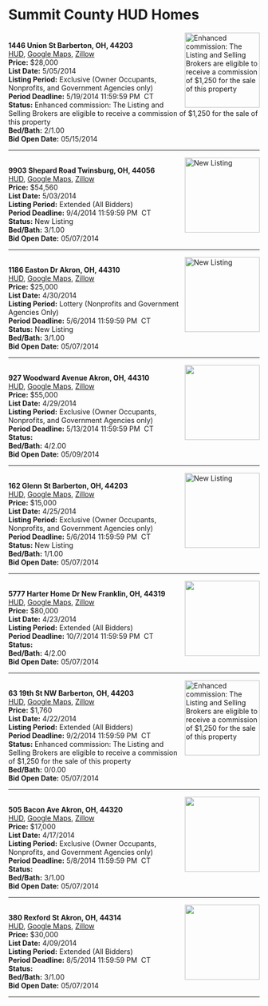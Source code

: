 # Summit County HUD Homes

[<img alt="Enhanced commission: The Listing and Selling Brokers are eligible to receive a commission of $1,250 for the sale of this property" src="https://www.hudhomestore.com/pages/ImageShow.aspx?Case=412-564955" align="right" style="height:150px;">](http://www.hudhomestore.com/Listing/PropertyDetails.aspx?caseNumber=412-564955)  
**1446 Union St Barberton, OH, 44203**  
[HUD](http://www.hudhomestore.com/Listing/PropertyDetails.aspx?caseNumber=412-564955), [Google Maps](http://maps.google.com/maps?q=1446+Union+St+Barberton%2C+OH%2C+44203), [Zillow](http://www.zillow.com/homes/1446+Union+St+Barberton%2C+OH%2C+44203/)  
**Price:** $28,000  
**List Date:** 5/05/2014  
**Listing Period:** Exclusive (Owner Occupants, Nonprofits, and Government Agencies only)  
**Period Deadline:** 5/19/2014 11:59:59 PM  CT  
**Status:** Enhanced commission: The Listing and Selling Brokers are eligible to receive a commission of $1,250 for the sale of this property  
**Bed/Bath:** 2/1.00  
**Bid Open Date:** 05/15/2014

***

[<img alt="New Listing" src="https://www.hudhomestore.com/pages/ImageShow.aspx?Case=412-528427" align="right" style="height:150px;">](http://www.hudhomestore.com/Listing/PropertyDetails.aspx?caseNumber=412-528427)  
**9903 Shepard Road Twinsburg, OH, 44056**  
[HUD](http://www.hudhomestore.com/Listing/PropertyDetails.aspx?caseNumber=412-528427), [Google Maps](http://maps.google.com/maps?q=9903+Shepard+Road+Twinsburg%2C+OH%2C+44056), [Zillow](http://www.zillow.com/homes/9903+Shepard+Road+Twinsburg%2C+OH%2C+44056/)  
**Price:** $54,560  
**List Date:** 5/03/2014  
**Listing Period:** Extended (All Bidders)  
**Period Deadline:** 9/4/2014 11:59:59 PM  CT  
**Status:** New Listing  
**Bed/Bath:** 3/1.00  
**Bid Open Date:** 05/07/2014

***

[<img alt="New Listing" src="https://www.hudhomestore.com/pages/ImageShow.aspx?Case=412-562430" align="right" style="height:150px;">](http://www.hudhomestore.com/Listing/PropertyDetails.aspx?caseNumber=412-562430)  
**1186 Easton Dr Akron, OH, 44310**  
[HUD](http://www.hudhomestore.com/Listing/PropertyDetails.aspx?caseNumber=412-562430), [Google Maps](http://maps.google.com/maps?q=1186+Easton+Dr+Akron%2C+OH%2C+44310), [Zillow](http://www.zillow.com/homes/1186+Easton+Dr+Akron%2C+OH%2C+44310/)  
**Price:** $25,000  
**List Date:** 4/30/2014  
**Listing Period:** Lottery (Nonprofits and Government Agencies Only)  
**Period Deadline:** 5/6/2014 11:59:59 PM  CT  
**Status:** New Listing  
**Bed/Bath:** 3/1.00  
**Bid Open Date:** 05/07/2014

***

[<img alt="" src="https://www.hudhomestore.com/pages/ImageShow.aspx?Case=412-613896" align="right" style="height:150px;">](http://www.hudhomestore.com/Listing/PropertyDetails.aspx?caseNumber=412-613896)  
**927 Woodward Avenue Akron, OH, 44310**  
[HUD](http://www.hudhomestore.com/Listing/PropertyDetails.aspx?caseNumber=412-613896), [Google Maps](http://maps.google.com/maps?q=927+Woodward+Avenue+Akron%2C+OH%2C+44310), [Zillow](http://www.zillow.com/homes/927+Woodward+Avenue+Akron%2C+OH%2C+44310/)  
**Price:** $55,000  
**List Date:** 4/29/2014  
**Listing Period:** Exclusive (Owner Occupants, Nonprofits, and Government Agencies only)  
**Period Deadline:** 5/13/2014 11:59:59 PM  CT  
**Status:**   
**Bed/Bath:** 4/2.00  
**Bid Open Date:** 05/09/2014

***

[<img alt="New Listing" src="https://www.hudhomestore.com/pages/ImageShow.aspx?Case=412-552300" align="right" style="height:150px;">](http://www.hudhomestore.com/Listing/PropertyDetails.aspx?caseNumber=412-552300)  
**162 Glenn St Barberton, OH, 44203**  
[HUD](http://www.hudhomestore.com/Listing/PropertyDetails.aspx?caseNumber=412-552300), [Google Maps](http://maps.google.com/maps?q=162+Glenn+St+Barberton%2C+OH%2C+44203), [Zillow](http://www.zillow.com/homes/162+Glenn+St+Barberton%2C+OH%2C+44203/)  
**Price:** $15,000  
**List Date:** 4/25/2014  
**Listing Period:** Exclusive (Owner Occupants, Nonprofits, and Government Agencies only)  
**Period Deadline:** 5/6/2014 11:59:59 PM  CT  
**Status:** New Listing  
**Bed/Bath:** 1/1.00  
**Bid Open Date:** 05/07/2014

***

[<img alt="" src="https://www.hudhomestore.com/pages/ImageShow.aspx?Case=412-568724" align="right" style="height:150px;">](http://www.hudhomestore.com/Listing/PropertyDetails.aspx?caseNumber=412-568724)  
**5777 Harter Home Dr New Franklin, OH, 44319**  
[HUD](http://www.hudhomestore.com/Listing/PropertyDetails.aspx?caseNumber=412-568724), [Google Maps](http://maps.google.com/maps?q=5777+Harter+Home+Dr+New+Franklin%2C+OH%2C+44319), [Zillow](http://www.zillow.com/homes/5777+Harter+Home+Dr+New+Franklin%2C+OH%2C+44319/)  
**Price:** $80,000  
**List Date:** 4/23/2014  
**Listing Period:** Extended (All Bidders)  
**Period Deadline:** 10/7/2014 11:59:59 PM  CT  
**Status:**   
**Bed/Bath:** 4/2.00  
**Bid Open Date:** 05/07/2014

***

[<img alt="Enhanced commission: The Listing and Selling Brokers are eligible to receive a commission of $1,250 for the sale of this property" src="https://www.hudhomestore.com/pages/ImageShow.aspx?Case=412-537707" align="right" style="height:150px;">](http://www.hudhomestore.com/Listing/PropertyDetails.aspx?caseNumber=412-537707)  
**63 19th St NW Barberton, OH, 44203**  
[HUD](http://www.hudhomestore.com/Listing/PropertyDetails.aspx?caseNumber=412-537707), [Google Maps](http://maps.google.com/maps?q=63+19th+St+NW+Barberton%2C+OH%2C+44203), [Zillow](http://www.zillow.com/homes/63+19th+St+NW+Barberton%2C+OH%2C+44203/)  
**Price:** $1,760  
**List Date:** 4/22/2014  
**Listing Period:** Extended (All Bidders)  
**Period Deadline:** 9/2/2014 11:59:59 PM  CT  
**Status:** Enhanced commission: The Listing and Selling Brokers are eligible to receive a commission of $1,250 for the sale of this property  
**Bed/Bath:** 0/0.00  
**Bid Open Date:** 05/07/2014

***

[<img alt="" src="https://www.hudhomestore.com/pages/ImageShow.aspx?Case=412-434307" align="right" style="height:150px;">](http://www.hudhomestore.com/Listing/PropertyDetails.aspx?caseNumber=412-434307)  
**505 Bacon Ave Akron, OH, 44320**  
[HUD](http://www.hudhomestore.com/Listing/PropertyDetails.aspx?caseNumber=412-434307), [Google Maps](http://maps.google.com/maps?q=505+Bacon+Ave+Akron%2C+OH%2C+44320), [Zillow](http://www.zillow.com/homes/505+Bacon+Ave+Akron%2C+OH%2C+44320/)  
**Price:** $17,000  
**List Date:** 4/17/2014  
**Listing Period:** Exclusive (Owner Occupants, Nonprofits, and Government Agencies only)  
**Period Deadline:** 5/8/2014 11:59:59 PM  CT  
**Status:**   
**Bed/Bath:** 3/1.00  
**Bid Open Date:** 05/07/2014

***

[<img alt="" src="https://www.hudhomestore.com/pages/ImageShow.aspx?Case=412-384212" align="right" style="height:150px;">](http://www.hudhomestore.com/Listing/PropertyDetails.aspx?caseNumber=412-384212)  
**380 Rexford St Akron, OH, 44314**  
[HUD](http://www.hudhomestore.com/Listing/PropertyDetails.aspx?caseNumber=412-384212), [Google Maps](http://maps.google.com/maps?q=380+Rexford+St+Akron%2C+OH%2C+44314), [Zillow](http://www.zillow.com/homes/380+Rexford+St+Akron%2C+OH%2C+44314/)  
**Price:** $30,000  
**List Date:** 4/09/2014  
**Listing Period:** Extended (All Bidders)  
**Period Deadline:** 8/5/2014 11:59:59 PM  CT  
**Status:**   
**Bed/Bath:** 3/1.00  
**Bid Open Date:** 05/07/2014

***

